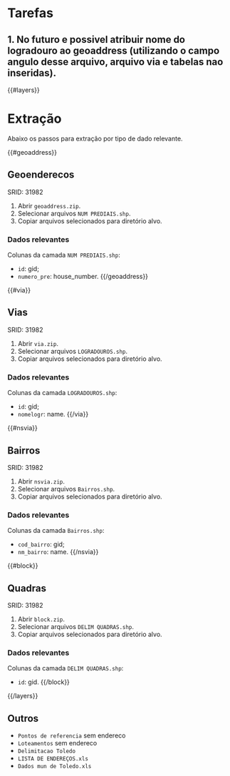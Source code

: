 # Tarefas

## 1. No futuro e possivel atribuir nome do logradouro ao geoaddress (utilizando o campo angulo desse arquivo, arquivo via e tabelas nao inseridas).

{{#layers}}

# Extração
Abaixo os passos para extração por tipo de dado relevante.

{{#geoaddress}}
## Geoenderecos
SRID: 31982
1. Abrir `geoaddress.zip`.
2. Selecionar arquivos `NUM PREDIAIS.shp`.
3. Copiar arquivos selecionados para diretório alvo.

### Dados relevantes
Colunas da camada `NUM PREDIAIS.shp`:
* `id`: gid;
* `numero_pre`: house_number.
{{/geoaddress}}

{{#via}}
## Vias
SRID: 31982
1. Abrir `via.zip`.
2. Selecionar arquivos `LOGRADOUROS.shp`.
3. Copiar arquivos selecionados para diretório alvo.

### Dados relevantes
Colunas da camada `LOGRADOUROS.shp`:
* `id`: gid;
* `nomelogr`: name.
{{/via}}

{{#nsvia}}
## Bairros
SRID: 31982
1. Abrir `nsvia.zip`.
2. Selecionar arquivos `Bairros.shp`.
3. Copiar arquivos selecionados para diretório alvo.

### Dados relevantes
Colunas da camada `Bairros.shp`:
* `cod_bairro`: gid;
* `nm_bairro`: name.
{{/nsvia}}

{{#block}}
## Quadras
SRID: 31982
1. Abrir `block.zip`.
2. Selecionar arquivos `DELIM QUADRAS.shp`.
3. Copiar arquivos selecionados para diretório alvo.

### Dados relevantes
Colunas da camada `DELIM QUADRAS.shp`:
* `id`: gid.
{{/block}}

{{/layers}}

## Outros

* `Pontos de referencia` sem endereco
* `Loteamentos` sem endereco
* `Delimitacao Toledo`
* `LISTA DE ENDEREÇOS.xls`
* `Dados mun de Toledo.xls`
